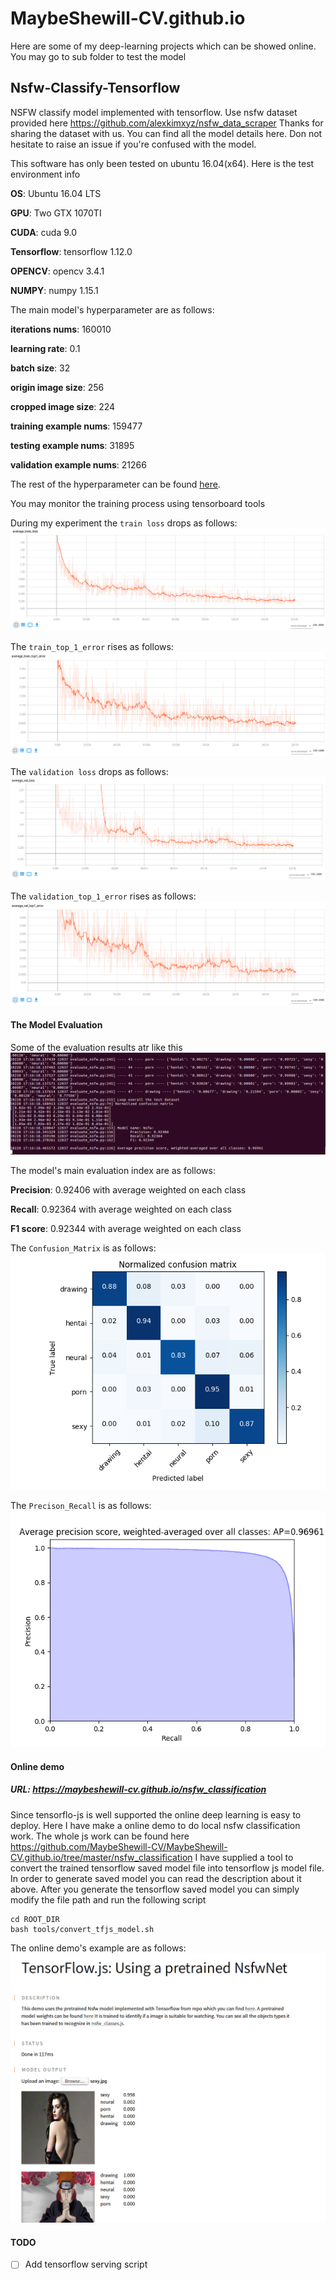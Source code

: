 # MaybeShewill-CV.github.io

Here are some of my deep-learning projects which can be showed online. 
You may go to sub folder to test the model

## Nsfw-Classify-Tensorflow
NSFW classify model implemented with tensorflow. Use nsfw dataset provided here
https://github.com/alexkimxyz/nsfw_data_scraper Thanks for sharing the dataset
with us. You can find all the model details here. Don not hesitate to raise an
issue if you're confused with the model.

This software has only been tested on ubuntu 16.04(x64). Here is the test environment
info

**OS**: Ubuntu 16.04 LTS

**GPU**: Two GTX 1070TI 

**CUDA**: cuda 9.0

**Tensorflow**: tensorflow 1.12.0

**OPENCV**: opencv 3.4.1

**NUMPY**: numpy 1.15.1

The main model's hyperparameter are as follows:

**iterations nums**: 160010

**learning rate**: 0.1

**batch size**: 32

**origin image size**: 256

**cropped image size**: 224

**training example nums**: 159477

**testing example nums**: 31895

**validation example nums**: 21266

The rest of the hyperparameter can be found [here](https://github.com/MaybeShewill-CV/nsfw-classification-tensorflow/blob/master/config/global_config.py).

You may monitor the training process using tensorboard tools

During my experiment the `train loss` drops as follows:  
![train_loss](/nsfw_classification/data/images/avg_train_loss.png)

The `train_top_1_error` rises as follows:  
![train_top_1_error](/nsfw_classification/data/images/avg_train_top1_error.png)

The `validation loss` drops as follows:  
![validation_loss](/nsfw_classification/data/images/avg_val_loss.png)

The `validation_top_1_error` rises as follows:  
![validation_top_1_error](/nsfw_classification/data/images/avg_val_top1_error.png)

#### The Model Evaluation 

Some of the evaluation results atr like this 
![evaluation_result](/nsfw_classification/data/images/evaluation_nsfw.png)

The model's main evaluation index are as follows:

**Precision**: 0.92406 with average weighted on each class

**Recall**: 0.92364 with average weighted on each class

**F1 score**: 0.92344 with average weighted on each class

The `Confusion_Matrix` is as follows:  
![confusion_matrix](/nsfw_classification/data/images/confusion_matrix.png)

The `Precison_Recall` is as follows:  
![precision_recall](/nsfw_classification/data/images/precision_recall.png)


#### Online demo

##### URL: https://maybeshewill-cv.github.io/nsfw_classification

Since tensorflo-js is well supported the online deep learning is easy to deploy.
Here I have make a online demo to do local nsfw classification work. The whole js work
can be found here https://github.com/MaybeShewill-CV/MaybeShewill-CV.github.io/tree/master/nsfw_classification
I have supplied a tool to convert the trained tensorflow saved model file into 
tensorflow js model file. In order to generate saved model you can read the 
description about it above. After you generate the tensorflow saved model you 
can simply modify the file path and run the following script

```
cd ROOT_DIR
bash tools/convert_tfjs_model.sh
```
The online demo's example are as follows:
![online_demo](/nsfw_classification/data/images/online_demo.png)

#### TODO
- [ ] Add tensorflow serving script
